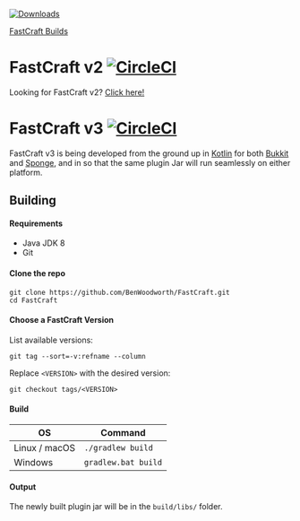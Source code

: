 [![Downloads](https://img.shields.io/github/downloads/BenWoodworth/FastCraft/total.svg)](https://github.com/BenWoodworth/FastCraft/releases)

[FastCraft Builds](http://benwoodworth.net/projects/fastcraft/builds.html)

# FastCraft v2 [![CircleCI](https://circleci.com/gh/BenWoodworth/FastCraft/tree/v2%2Fstable.svg?style=svg)](https://circleci.com/gh/BenWoodworth/FastCraft/tree/v2%2Fstable)
Looking for FastCraft v2? [Click here!](https://github.com/BenWoodworth/FastCraft/tree/v2/dev)

# FastCraft v3 [![CircleCI](https://circleci.com/gh/BenWoodworth/FastCraft/tree/master.svg?style=svg)](https://circleci.com/gh/BenWoodworth/FastCraft/tree/master)
FastCraft v3 is being developed from the ground up in
[Kotlin](http://kotlinlang.org/) for both
[Bukkit](https://dev.bukkit.org/) and
[Sponge](https://www.spongepowered.org/),
and in so that the same plugin Jar will run seamlessly on either platform.

## Building
#### Requirements
- Java JDK 8
- Git

#### Clone the repo
```
git clone https://github.com/BenWoodworth/FastCraft.git
cd FastCraft
```

#### Choose a FastCraft Version
List available versions:
```
git tag --sort=-v:refname --column

```

Replace `<VERSION>` with the desired version:
```
git checkout tags/<VERSION>
```

#### Build

| OS            | Command             |
|---------------|---------------------|
| Linux / macOS | `./gradlew build`   |
| Windows       | `gradlew.bat build` |

#### Output
The newly built plugin jar will be in the `build/libs/` folder.
